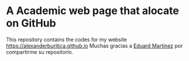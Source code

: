 # A Academic web page that alocate on GitHub

This repository contains the codes for my website https://alexanderburitica.github.io  Muchas gracias a  [Eduard Martinez](eduard-martinez.github.io) por compartirme su repositorio.